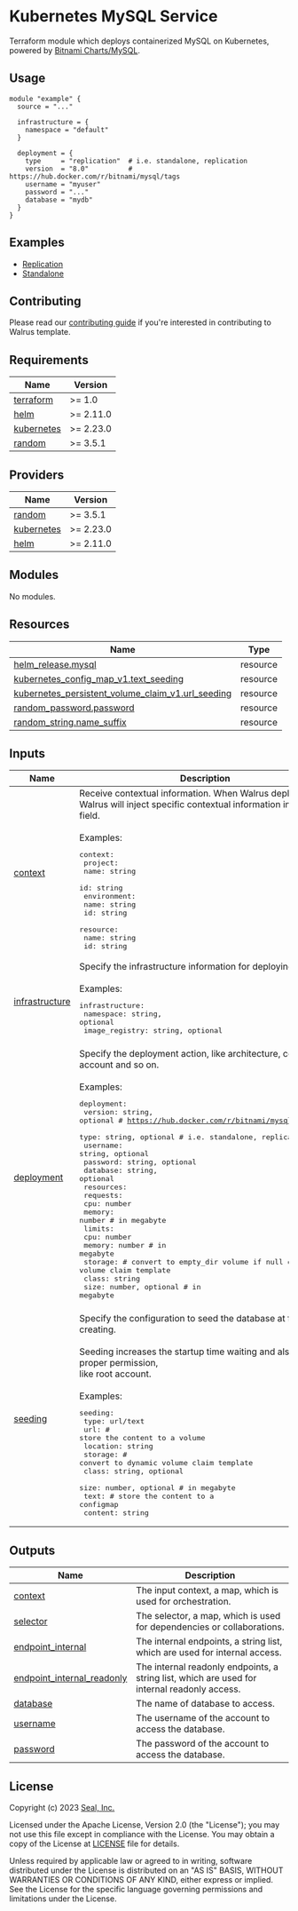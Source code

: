 # Kubernetes MySQL Service

Terraform module which deploys containerized MySQL on Kubernetes, powered by [Bitnami Charts/MySQL](https://github.com/bitnami/charts/tree/main/bitnami/mysql).

## Usage

```hcl
module "example" {
  source = "..."

  infrastructure = {
    namespace = "default"
  }

  deployment = {
    type     = "replication"  # i.e. standalone, replication
    version  = "8.0"          # https://hub.docker.com/r/bitnami/mysql/tags
    username = "myuser"
    password = "..."
    database = "mydb"
  }
}
```

## Examples

- [Replication](./examples/replication)
- [Standalone](./examples/standalone)

## Contributing

Please read our [contributing guide](./docs/CONTRIBUTING.md) if you're interested in contributing to Walrus template.

<!-- BEGIN_TF_DOCS -->
## Requirements

| Name | Version |
|------|---------|
| <a name="requirement_terraform"></a> [terraform](#requirement\_terraform) | >= 1.0 |
| <a name="requirement_helm"></a> [helm](#requirement\_helm) | >= 2.11.0 |
| <a name="requirement_kubernetes"></a> [kubernetes](#requirement\_kubernetes) | >= 2.23.0 |
| <a name="requirement_random"></a> [random](#requirement\_random) | >= 3.5.1 |

## Providers

| Name | Version |
|------|---------|
| <a name="provider_random"></a> [random](#provider\_random) | >= 3.5.1 |
| <a name="provider_kubernetes"></a> [kubernetes](#provider\_kubernetes) | >= 2.23.0 |
| <a name="provider_helm"></a> [helm](#provider\_helm) | >= 2.11.0 |

## Modules

No modules.

## Resources

| Name | Type |
|------|------|
| [helm_release.mysql](https://registry.terraform.io/providers/hashicorp/helm/latest/docs/resources/release) | resource |
| [kubernetes_config_map_v1.text_seeding](https://registry.terraform.io/providers/hashicorp/kubernetes/latest/docs/resources/config_map_v1) | resource |
| [kubernetes_persistent_volume_claim_v1.url_seeding](https://registry.terraform.io/providers/hashicorp/kubernetes/latest/docs/resources/persistent_volume_claim_v1) | resource |
| [random_password.password](https://registry.terraform.io/providers/hashicorp/random/latest/docs/resources/password) | resource |
| [random_string.name_suffix](https://registry.terraform.io/providers/hashicorp/random/latest/docs/resources/string) | resource |

## Inputs

| Name | Description | Type | Default | Required |
|------|-------------|------|---------|:--------:|
| <a name="input_context"></a> [context](#input\_context) | Receive contextual information. When Walrus deploys, Walrus will inject specific contextual information into this field.<br><br>Examples:<pre>context:<br>  project:<br>    name: string<br>    id: string<br>  environment:<br>    name: string<br>    id: string<br>  resource:<br>    name: string<br>    id: string</pre> | `map(any)` | `{}` | no |
| <a name="input_infrastructure"></a> [infrastructure](#input\_infrastructure) | Specify the infrastructure information for deploying.<br><br>Examples:<pre>infrastructure:<br>  namespace: string, optional<br>  image_registry: string, optional</pre> | <pre>object({<br>    namespace      = optional(string)<br>    image_registry = optional(string, "registry-1.docker.io")<br>  })</pre> | `{}` | no |
| <a name="input_deployment"></a> [deployment](#input\_deployment) | Specify the deployment action, like architecture, connection account and so on.<br><br>Examples:<pre>deployment:<br>  version: string, optional      # https://hub.docker.com/r/bitnami/mysql/tags<br>  type: string, optional         # i.e. standalone, replication<br>  username: string, optional<br>  password: string, optional<br>  database: string, optional<br>  resources:<br>    requests:<br>      cpu: number     <br>      memory: number             # in megabyte<br>    limits:<br>      cpu: number<br>      memory: number             # in megabyte<br>  storage:                       # convert to empty_dir volume if null or dynamic volume claim template<br>    class: string<br>    size: number, optional       # in megabyte</pre> | <pre>object({<br>    version  = optional(string, "8.0")<br>    type     = optional(string, "standalone")<br>    username = optional(string, "root")<br>    password = optional(string)<br>    database = optional(string, "mydb")<br>    resources = optional(object({<br>      requests = object({<br>        cpu    = optional(number, 0.25)<br>        memory = optional(number, 256)<br>      })<br>      limits = optional(object({<br>        cpu    = optional(number, 0)<br>        memory = optional(number, 0)<br>      }))<br>    }), { requests = { cpu = 0.25, memory = 256 } })<br>    storage = optional(object({<br>      class = optional(string)<br>      size  = optional(number, 20 * 1024)<br>    }), { size = 20 * 1024 })<br>  })</pre> | <pre>{<br>  "database": "mydb",<br>  "resources": {<br>    "requests": {<br>      "cpu": 0.25,<br>      "memory": 256<br>    }<br>  },<br>  "storage": {<br>    "size": 20480<br>  },<br>  "type": "standalone",<br>  "username": "root",<br>  "version": "8.0"<br>}</pre> | no |
| <a name="input_seeding"></a> [seeding](#input\_seeding) | Specify the configuration to seed the database at first-time creating.<br><br>Seeding increases the startup time waiting and also needs proper permission, <br>like root account.<br><br>Examples:<pre>seeding:<br>  type: url/text<br>  url:                           # store the content to a volume<br>    location: string<br>    storage:                     # convert to dynamic volume claim template<br>      class: string, optional<br>      size: number, optional     # in megabyte<br>  text:                          # store the content to a configmap<br>    content: string</pre> | <pre>object({<br>    type = optional(string, "url")<br>    url = optional(object({<br>      location = string<br>      storage = optional(object({<br>        class = optional(string)<br>        size  = optional(number, 10 * 1024)<br>      }))<br>    }))<br>    text = optional(object({<br>      content = string<br>    }))<br>  })</pre> | `{}` | no |

## Outputs

| Name | Description |
|------|-------------|
| <a name="output_context"></a> [context](#output\_context) | The input context, a map, which is used for orchestration. |
| <a name="output_selector"></a> [selector](#output\_selector) | The selector, a map, which is used for dependencies or collaborations. |
| <a name="output_endpoint_internal"></a> [endpoint\_internal](#output\_endpoint\_internal) | The internal endpoints, a string list, which are used for internal access. |
| <a name="output_endpoint_internal_readonly"></a> [endpoint\_internal\_readonly](#output\_endpoint\_internal\_readonly) | The internal readonly endpoints, a string list, which are used for internal readonly access. |
| <a name="output_database"></a> [database](#output\_database) | The name of database to access. |
| <a name="output_username"></a> [username](#output\_username) | The username of the account to access the database. |
| <a name="output_password"></a> [password](#output\_password) | The password of the account to access the database. |
<!-- END_TF_DOCS -->

## License

Copyright (c) 2023 [Seal, Inc.](https://seal.io)

Licensed under the Apache License, Version 2.0 (the "License");
you may not use this file except in compliance with the License.
You may obtain a copy of the License at [LICENSE](./LICENSE) file for details.

Unless required by applicable law or agreed to in writing, software
distributed under the License is distributed on an "AS IS" BASIS,
WITHOUT WARRANTIES OR CONDITIONS OF ANY KIND, either express or implied.
See the License for the specific language governing permissions and
limitations under the License.
